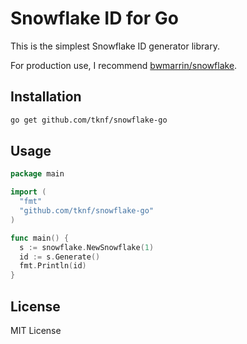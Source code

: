 # Snowflake ID for Go

This is the simplest Snowflake ID generator library.

For production use, I recommend [bwmarrin/snowflake](https://github.com/bwmarrin/snowflake).

## Installation

```bash
go get github.com/tknf/snowflake-go
```

## Usage

```go
package main

import (
  "fmt"
  "github.com/tknf/snowflake-go"
)

func main() {
  s := snowflake.NewSnowflake(1)
  id := s.Generate()
  fmt.Println(id)
}

```

## License

MIT License
